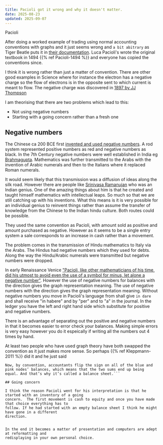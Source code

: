 ```yaml
---
title: Pacioli got it wrong and why it doesn't matter.
date: 2025-08-23
updated: 2025-09-07
---
```


Pacioli

After doing a worked example of trading using normal accounting conventions with graphs and it
 just seems wrong and `a bit abitrary` as Tiger Beatle puts it in
[their documentation](https://github.com/tigerbeetle/tigerbeetle/blob/main/docs/coding/financial-accounting.md).  Luca Pacioli's wrote the original textbook in 1494 {{% ref Pacioli-1494 %}} and everyone has copied
 the conventions since.

I think it is wrong rather than just a matter of convention.    There are other good examples in
Science where for instance the electron has a negative charge so the flow of electrons is in the
opposite sent to which current is meant to flow.  The negative charge was discovered in
[1897 by JJ Thompson](https://en.wikipedia.org/wiki/Electron)

I am theorising that there are two problems which lead to this:

- Not using negative numbers
- Starting with a going concern rather than a fresh one

## Negative numbers

The Chinese ca 200 BCE first [invented and used negative numbers](https://nrich.maths.org/articles/history-negative-numbers).  A rod system
represented positive numbers as red and negative numbers as black.  In the 7th Century negative numbers were well established in India eg [Brahmagupta](https://en.wikipedia.org/wiki/Brahmagupta).
Mathematics was further transmitted to the Arabs with the invention of Arabic numerals and then to the Italians
where it replaced Roman numerals.

It would seem likely that this transmission was a diffusion of ideas along the silk road.  However there
are people like
[Srinivasa Ramanujan](https://en.wikipedia.org/wiki/Srinivasa_Ramanujan) who was an Indian genius.  One of the amazing
things about him is that he created and taught himself mathematics with intellectual leaps.  So much so that we are
still catching up with his inventions.  What this means is it is very possible for an individual genius to reinvent things
rather than assume the transfer of knowledge from the Chinese to the Indian hindu culture.  Both routes could be
possible.


They used the same convention as Pacioli, with amount sold as positive and amount purchased as negative.
However as it seems to be a single entry system a sale corresponds to an increase in cash rather than a movement.


The problem comes in the transmission of Hindu mathematics to Italy via the Arabs.  The Hindus had
negative numbers which they used for debts.  Along the way the Hindu/Arabic numerals were
transmitted but negative numbers were dropped.

In early Renaissance Venice ["Pacioli, like other mathematicians of his time, did his utmost to avoid even the use of a symbol for minus, let alone a negative number"](https://www.jstor.org/stable/2490577).  However the use of negative numbers for balances with the direction gives the graph representation meaning.
The use of negative numbers with the direction gives the graph representation meaning.
Without negative numbers you move in Pacioli's language from shall give `in dare` and
shall receive "in habere" and by "per" and to "a" in the journal.  In the ledger you have the
left and right hand side which substitute for positive and negative numbers.

There is an advantage of separating out the positive and negative numbers in that it becomes easier
to error check your balances.  Making simple errors is very easy however you do it espeically if writing
all the numbers out 4 times by hand.

At least two people who have used graph theory have both swapped the convention as it just
makes more sense.  So perhaps {{% ref Kleppmann-2011 %}} did it and he just said
```
Now, by convention, accountants flip the sign on all of the blue and pink nodes’ balances, which means that the two sums end up being equal. And that’s why it’s called a balance sheet.```

## Going concern

I think the reason Pacioli went for his interpretation is that he started with an inventory of a going
concern.  The first movement is cash to equity and once you have made that choice everything has to
follow. If he had started with an empty balance sheet I think he might have gone in a different
direction.


In the end it becomes a matter of presentation and computers are adept at reformatting and
redisplaying in your own personal choice.
